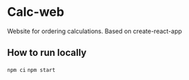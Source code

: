 # Calc-web

Website for ordering calculations. Based on create-react-app

## How to run locally

`npm ci`
`npm start`